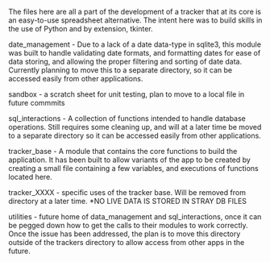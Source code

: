 The files here are all a part of the development of a tracker that at its core is an easy-to-use 
    spreadsheet alternative. The intent here was to build skills in the use of Python and by extension, tkinter.

date_management -  Due to a lack of a date data-type in sqlite3, this module was built to handle validating date formats,
    and formatting dates for ease of data storing, and allowing the proper filtering and sorting of date data. Currently planning to move this to a separate directory, so it can be accessed easily from other applications.

sandbox - a scratch sheet for unit testing, plan to move to a local file in future commmits

sql_interactions - A collection of functions intended to handle database operations. Still requires some cleaning up, and 
    will at a later time be moved to a separate directory so it can be accessed easily from other applications.

tracker_base - A module that contains the core functions to build the application. It has been built to allow variants of 
    the app to be created by creating a small file containing a few variables, and executions of functions located here.

tracker_XXXX - specific uses of the tracker base. Will be removed from directory at a later time. *NO LIVE DATA IS STORED IN STRAY DB FILES

utilities - future home of data_management and sql_interactions, once it can be pegged down how to get the calls to their
    modules to work correctly. Once the issue has been addressed, the plan is to move this directory outside of the trackers directory to allow access from other apps in the future.
